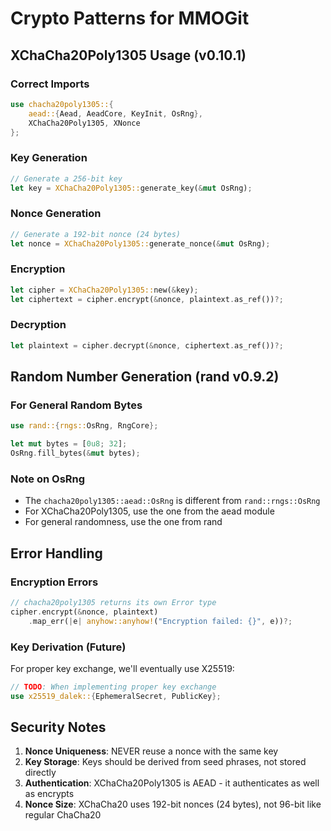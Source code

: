 # Crypto Patterns for MMOGit

## XChaCha20Poly1305 Usage (v0.10.1)

### Correct Imports
```rust
use chacha20poly1305::{
    aead::{Aead, AeadCore, KeyInit, OsRng},
    XChaCha20Poly1305, XNonce
};
```

### Key Generation
```rust
// Generate a 256-bit key
let key = XChaCha20Poly1305::generate_key(&mut OsRng);
```

### Nonce Generation
```rust
// Generate a 192-bit nonce (24 bytes)
let nonce = XChaCha20Poly1305::generate_nonce(&mut OsRng);
```

### Encryption
```rust
let cipher = XChaCha20Poly1305::new(&key);
let ciphertext = cipher.encrypt(&nonce, plaintext.as_ref())?;
```

### Decryption
```rust
let plaintext = cipher.decrypt(&nonce, ciphertext.as_ref())?;
```

## Random Number Generation (rand v0.9.2)

### For General Random Bytes
```rust
use rand::{rngs::OsRng, RngCore};

let mut bytes = [0u8; 32];
OsRng.fill_bytes(&mut bytes);
```

### Note on OsRng
- The `chacha20poly1305::aead::OsRng` is different from `rand::rngs::OsRng`
- For XChaCha20Poly1305, use the one from the aead module
- For general randomness, use the one from rand

## Error Handling

### Encryption Errors
```rust
// chacha20poly1305 returns its own Error type
cipher.encrypt(&nonce, plaintext)
    .map_err(|e| anyhow::anyhow!("Encryption failed: {}", e))?;
```

### Key Derivation (Future)
For proper key exchange, we'll eventually use X25519:
```rust
// TODO: When implementing proper key exchange
use x25519_dalek::{EphemeralSecret, PublicKey};
```

## Security Notes

1. **Nonce Uniqueness**: NEVER reuse a nonce with the same key
2. **Key Storage**: Keys should be derived from seed phrases, not stored directly
3. **Authentication**: XChaCha20Poly1305 is AEAD - it authenticates as well as encrypts
4. **Nonce Size**: XChaCha20 uses 192-bit nonces (24 bytes), not 96-bit like regular ChaCha20